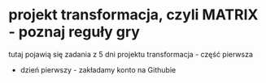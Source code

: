 # projekt transformacja, czyli MATRIX - poznaj reguły gry

tutaj pojawią się zadania z 5 dni projektu transformacja - część pierwsza
- dzień pierwszy - zakładamy konto na Githubie
